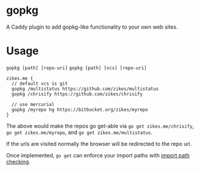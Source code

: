 # gopkg

A Caddy plugin to add gopkg-like functionality to your own web sites.

# Usage

`gopkg [path] [repo-uri]`
`gopkg [path] [vcs] [repo-uri]`

```
zikes.me {
  // default vcs is git
  gopkg /multistatus https://github.com/zikes/multistatus
  gopkg /chrisify https://github.com/zikes/chrisify

  // use mercurial
  gopkg /myrepo hg https://bitbucket.org/zikes/myrepo
}
```

The above would make the repos go get-able via `go get zikes.me/chrisify`,
`go get zikes.me/myrepo`, and `go get zikes.me/multistatus`.

If the urls are visited normally the browser will be redirected to the repo uri.

Once implemented, `go get` can enforce your import paths with
[import path checking](https://golang.org/cmd/go/#hdr-Import_path_checking).
